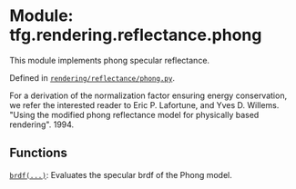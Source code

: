 <div itemscope itemtype="http://developers.google.com/ReferenceObject">
<meta itemprop="name" content="tfg.rendering.reflectance.phong" />
<meta itemprop="path" content="Stable" />
</div>

# Module: tfg.rendering.reflectance.phong

This module implements phong specular reflectance.



Defined in [`rendering/reflectance/phong.py`](https://github.com/tensorflow/graphics/blob/master/tensorflow_graphics/rendering/reflectance/phong.py).

<!-- Placeholder for "Used in" -->

For a derivation of the normalization factor ensuring energy conservation, we
refer the interested reader to Eric P. Lafortune, and Yves D. Willems. "Using
the modified phong reflectance model for physically based rendering". 1994.

## Functions

[`brdf(...)`](../../../tfg/rendering/reflectance/phong/brdf.md): Evaluates the specular brdf of the Phong model.

